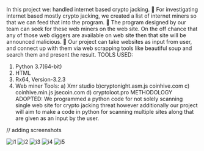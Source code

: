 In this project we:
handled internet based crypto jacking.
 For investigating internet based mostly crypto jacking, we created a list of internet miners so that we
can feed that into the program.
 The program designed by our team can seek for these web miners on the web site. On the off chance
that any of those web diggers are available on web site then that site will be announced malicious.
 Our project can take websites as input from user, and connect up with them via web scrapping tools
like beautiful soup and search them and present the result.
TOOLS USED:
1) Python 3.7(64-bit)
2) HTML
3) Rx64, Version-3.2.3
4) Web miner Tools:
a) Xmr studio
b)cryptonight.asm.js coinhive.com
c) coinhive.min.js jsecoin.com
d) cryptoloot.pro
METHODOLOGY ADOPTED:
We programmed a python code for not solely scanning single web site for crypto jacking threat however
additionally our project will aim to make a code in python for scanning multiple sites along that are
given as an input by the user.


// adding screenshots

![i1](https://user-images.githubusercontent.com/65317768/99791786-26006100-2b4c-11eb-9334-415909559f63.PNG)
![i2](https://user-images.githubusercontent.com/65317768/99791795-2bf64200-2b4c-11eb-8f2b-fa584d35d19f.PNG)
![i3](https://user-images.githubusercontent.com/65317768/99791810-30baf600-2b4c-11eb-9f6a-b08780c37f9d.PNG)
![i4](https://user-images.githubusercontent.com/65317768/99791823-357faa00-2b4c-11eb-9015-7443b435bd86.PNG)
![i5](https://user-images.githubusercontent.com/65317768/99791831-39133100-2b4c-11eb-827f-32f7a8a69a2b.PNG)
